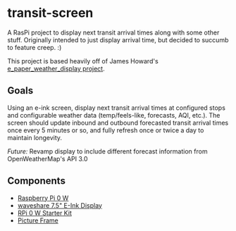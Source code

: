 # transit-screen

A RasPi project to display next transit arrival times along with some other stuff. Originally intended to just display arrival time, but decided to succumb to feature creep. :)

This project is based heavily off of James Howard's [e_paper_weather_display project](https://github.com/AbnormalDistributions/e_paper_weather_display).

## Goals

Using an e-ink screen, display next transit arrival times at configured stops and configurable weather data (temp/feels-like, forecasts, AQI, etc.). The screen should update inbound and outbound forecasted transit arrival times once every 5 minutes or so, and fully refresh once or twice a day to maintain longevity.

_Future:_ Revamp display to include different forecast information from OpenWeatherMap's API 3.0

## Components

* [Raspberry Pi 0 W](https://www.amazon.com/Raspberry-Pi-Zero-Wireless-model/dp/B06XFZC3BX/)
* [waveshare 7.5" E-Ink Display](https://www.amazon.com/gp/product/B07Z25LWTS/)
* [RPi 0 W Starter Kit](https://www.amazon.com/gp/product/B08MVH2JJ1/)
* [Picture Frame](https://www.amazon.com/Langdon-House-Tabletop-Included-Collection/dp/B09CGSDSVH/)
